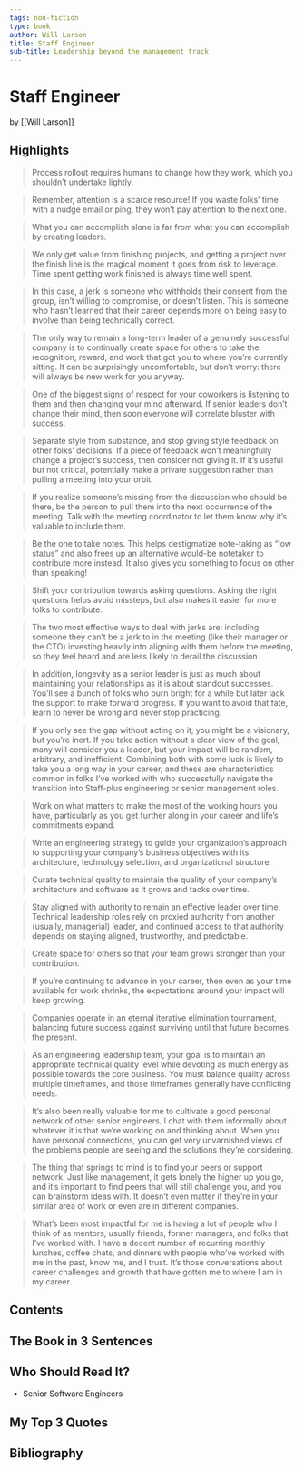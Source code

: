 ```yaml
---
tags: non-fiction
type: book
author: Will Larson
title: Staff Engineer
sub-title: Leadership beyond the management track
---
```


# Staff Engineer
by [[Will Larson]]

## Highlights
> Process rollout requires humans to change how they work, which you shouldn’t undertake lightly.

> Remember, attention is a scarce resource! If you waste folks’ time with a nudge email or ping, they won’t pay attention to the next one.

> What you can accomplish alone is far from what you can accomplish by creating leaders.

> We only get value from finishing projects, and getting a project over the finish line is the magical moment it goes from risk to leverage. Time spent getting work finished is always time well spent.

> In this case, a jerk is someone who withholds their consent from the group, isn’t willing to compromise, or doesn’t listen. This is someone who hasn’t learned that their career depends more on being easy to involve than being technically correct.

> The only way to remain a long-term leader of a genuinely successful company is to continually create space for others to take the recognition, reward, and work that got you to where you’re currently sitting. It can be surprisingly uncomfortable, but don’t worry: there will always be new work for you anyway.

> One of the biggest signs of respect for your coworkers is listening to them and then changing your mind afterward. If senior leaders don’t change their mind, then soon everyone will correlate bluster with success.

> Separate style from substance, and stop giving style feedback on other folks’ decisions. If a piece of feedback won’t meaningfully change a project’s success, then consider not giving it. If it’s useful but not critical, potentially make a private suggestion rather than pulling a meeting into your orbit.

> If you realize someone’s missing from the discussion who should be there, be the person to pull them into the next occurrence of the meeting. Talk with the meeting coordinator to let them know why it’s valuable to include them.

> Be the one to take notes. This helps destigmatize note-taking as “low status” and also frees up an alternative would-be notetaker to contribute more instead. It also gives you something to focus on other than speaking!

> Shift your contribution towards asking questions. Asking the right questions helps avoid missteps, but also makes it easier for more folks to contribute.

> The two most effective ways to deal with jerks are: including someone they can’t be a jerk to in the meeting (like their manager or the CTO) investing heavily into aligning with them before the meeting, so they feel heard and are less likely to derail the discussion

> In addition, longevity as a senior leader is just as much about maintaining your relationships as it is about standout successes. You’ll see a bunch of folks who burn bright for a while but later lack the support to make forward progress. If you want to avoid that fate, learn to never be wrong and never stop practicing.

> If you only see the gap without acting on it, you might be a visionary, but you’re inert. If you take action without a clear view of the goal, many will consider you a leader, but your impact will be random, arbitrary, and inefficient. Combining both with some luck is likely to take you a long way in your career, and these are characteristics common in folks I’ve worked with who successfully navigate the transition into Staff-plus engineering or senior management roles.

> Work on what matters to make the most of the working hours you have, particularly as you get further along in your career and life’s commitments expand.

> Write an engineering strategy to guide your organization’s approach to supporting your company’s business objectives with its architecture, technology selection, and organizational structure.

> Curate technical quality to maintain the quality of your company’s architecture and software as it grows and tacks over time.

> Stay aligned with authority to remain an effective leader over time. Technical leadership roles rely on proxied authority from another (usually, managerial) leader, and continued access to that authority depends on staying aligned, trustworthy, and predictable.

> Create space for others so that your team grows stronger than your contribution.

> If you’re continuing to advance in your career, then even as your time available for work shrinks, the expectations around your impact will keep growing.

> Companies operate in an eternal iterative elimination tournament, balancing future success against surviving until that future becomes the present.

> As an engineering leadership team, your goal is to maintain an appropriate technical quality level while devoting as much energy as possible towards the core business. You must balance quality across multiple timeframes, and those timeframes generally have conflicting needs.

> It’s also been really valuable for me to cultivate a good personal network of other senior engineers. I chat with them informally about whatever it is that we’re working on and thinking about. When you have personal connections, you can get very unvarnished views of the problems people are seeing and the solutions they’re considering.

> The thing that springs to mind is to find your peers or support network. Just like management, it gets lonely the higher up you go, and it’s important to find peers that will still challenge you, and you can brainstorm ideas with. It doesn’t even matter if they’re in your similar area of work or even are in different companies.

> What’s been most impactful for me is having a lot of people who I think of as mentors, usually friends, former managers, and folks that I’ve worked with. I have a decent number of recurring monthly lunches, coffee chats, and dinners with people who’ve worked with me in the past, know me, and I trust. It’s those conversations about career challenges and growth that have gotten me to where I am in my career.

## Contents

## The Book in 3 Sentences

## Who Should Read It?
* Senior Software Engineers

## My Top 3 Quotes

## Bibliography
